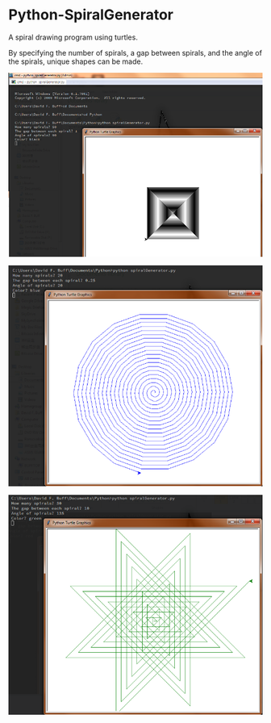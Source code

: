 # Python-SpiralGenerator
A spiral drawing program using turtles.

By specifying the number of spirals, a gap between spirals, and the angle of the spirals, unique shapes can be made.

![alt Tight square spiral](/spiral1.png)

![alt Round spiral](/spiral2.png)

![alt Triangle spiral](/spiral4.png)
